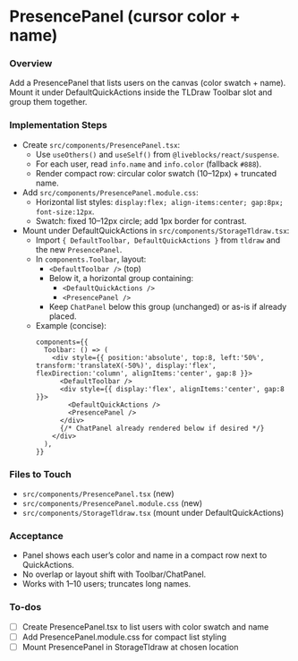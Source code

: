 <!-- f41b61da-f9e6-4507-9680-60799f799547 94a0bb26-a98f-4ce0-8ea5-c42015959b52 -->
# PresencePanel (cursor color + name)

### Overview

Add a PresencePanel that lists users on the canvas (color swatch + name). Mount it under DefaultQuickActions inside the TLDraw Toolbar slot and group them together.

### Implementation Steps

- Create `src/components/PresencePanel.tsx`:
  - Use `useOthers()` and `useSelf()` from `@liveblocks/react/suspense`.
  - For each user, read `info.name` and `info.color` (fallback `#888`).
  - Render compact row: circular color swatch (10–12px) + truncated name.
- Add `src/components/PresencePanel.module.css`:
  - Horizontal list styles: `display:flex; align-items:center; gap:8px; font-size:12px`.
  - Swatch: fixed 10–12px circle; add 1px border for contrast.
- Mount under DefaultQuickActions in `src/components/StorageTldraw.tsx`:
  - Import `{ DefaultToolbar, DefaultQuickActions }` from `tldraw` and the new `PresencePanel`.
  - In `components.Toolbar`, layout:
    - `<DefaultToolbar />` (top)
    - Below it, a horizontal group containing:
      - `<DefaultQuickActions />`
      - `<PresencePanel />`
    - Keep `ChatPanel` below this group (unchanged) or as-is if already placed.
  - Example (concise):
    ```
    components={{
      Toolbar: () => (
        <div style={{ position:'absolute', top:8, left:'50%', transform:'translateX(-50%)', display:'flex', flexDirection:'column', alignItems:'center', gap:8 }}>
          <DefaultToolbar />
          <div style={{ display:'flex', alignItems:'center', gap:8 }}>
            <DefaultQuickActions />
            <PresencePanel />
          </div>
          {/* ChatPanel already rendered below if desired */}
        </div>
      ),
    }}
    ```


### Files to Touch

- `src/components/PresencePanel.tsx` (new)
- `src/components/PresencePanel.module.css` (new)
- `src/components/StorageTldraw.tsx` (mount under DefaultQuickActions)

### Acceptance

- Panel shows each user’s color and name in a compact row next to QuickActions.
- No overlap or layout shift with Toolbar/ChatPanel.
- Works with 1–10 users; truncates long names.

### To-dos

- [ ] Create PresencePanel.tsx to list users with color swatch and name
- [ ] Add PresencePanel.module.css for compact list styling
- [ ] Mount PresencePanel in StorageTldraw at chosen location